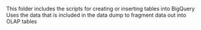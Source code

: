 This folder includes the scripts for creating or inserting tables into BigQuery 
Uses the data that is included in the data dump to fragment data out into OLAP tables